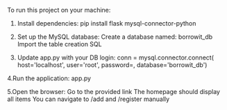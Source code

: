 To run this project on your machine:

1. Install dependencies:
pip install flask mysql-connector-python

2. Set up the MySQL database:
Create a database named: borrowit_db
Import the table creation SQL

3. Update app.py with your DB login:
conn = mysql.connector.connect(
    host='localhost',
    user='root',
    password=,
    database='borrowit_db')
   
4.Run the application:
app.py

5.Open the browser:
Go to the provided link
The homepage should display all items
You can navigate to /add and /register manually
